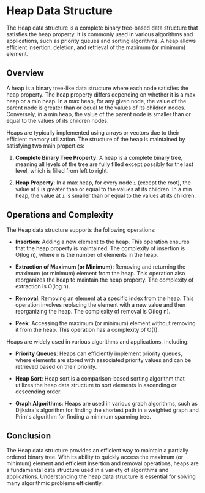 # Heap Data Structure

The Heap data structure is a complete binary tree-based data structure that satisfies the heap property. It is commonly used in various algorithms and applications, such as priority queues and sorting algorithms. A heap allows efficient insertion, deletion, and retrieval of the maximum (or minimum) element.

## Overview

A heap is a binary tree-like data structure where each node satisfies the heap property. The heap property differs depending on whether it is a max heap or a min heap. In a max heap, for any given node, the value of the parent node is greater than or equal to the values of its children nodes. Conversely, in a min heap, the value of the parent node is smaller than or equal to the values of its children nodes.

Heaps are typically implemented using arrays or vectors due to their efficient memory utilization. The structure of the heap is maintained by satisfying two main properties:

1. **Complete Binary Tree Property**: A heap is a complete binary tree, meaning all levels of the tree are fully filled except possibly for the last level, which is filled from left to right.

2. **Heap Property**: In a max heap, for every node `i` (except the root), the value at `i` is greater than or equal to the values at its children. In a min heap, the value at `i` is smaller than or equal to the values at its children.

## Operations and Complexity

The Heap data structure supports the following operations:

- **Insertion**: Adding a new element to the heap. This operation ensures that the heap property is maintained. The complexity of insertion is O(log n), where n is the number of elements in the heap.

- **Extraction of Maximum (or Minimum)**: Removing and returning the maximum (or minimum) element from the heap. This operation also reorganizes the heap to maintain the heap property. The complexity of extraction is O(log n).

- **Removal**: Removing an element at a specific index from the heap. This operation involves replacing the element with a new value and then reorganizing the heap. The complexity of removal is O(log n).

- **Peek**: Accessing the maximum (or minimum) element without removing it from the heap. This operation has a complexity of O(1).

Heaps are widely used in various algorithms and applications, including:

- **Priority Queues**: Heaps can efficiently implement priority queues, where elements are stored with associated priority values and can be retrieved based on their priority.

- **Heap Sort**: Heap sort is a comparison-based sorting algorithm that utilizes the heap data structure to sort elements in ascending or descending order.

- **Graph Algorithms**: Heaps are used in various graph algorithms, such as Dijkstra's algorithm for finding the shortest path in a weighted graph and Prim's algorithm for finding a minimum spanning tree.

## Conclusion

The Heap data structure provides an efficient way to maintain a partially ordered binary tree. With its ability to quickly access the maximum (or minimum) element and efficient insertion and removal operations, heaps are a fundamental data structure used in a variety of algorithms and applications. Understanding the heap data structure is essential for solving many algorithmic problems efficiently.